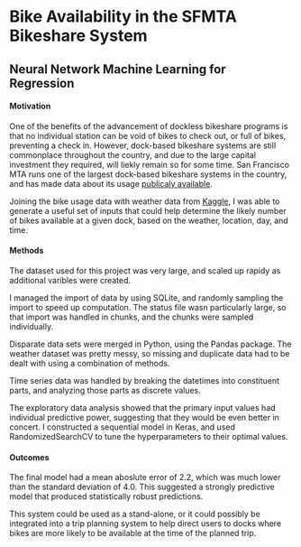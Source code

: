 # Bike Availability in the SFMTA Bikeshare System
## Neural Network Machine Learning for Regression

#### Motivation
One of the benefits of the advancement of dockless bikeshare programs is that no individual station can be void of bikes to check out, or full of bikes, preventing a check in. However, dock-based bikeshare systems are still commonplace throughout the country, and due to the large capital investment they required, will liekly remain so for some time. San Francisco MTA runs one of the largest dock-based bikeshare systems in the country, and has made data about its usage [publicaly available](https://www.sfmta.com/getting-around/bike/bike-share#Bikeshare%20Data). 

Joining the bike usage data with weather data from [Kaggle](https://www.kaggle.com/benhamner/sf-bay-area-bike-share), I was able to generate a useful set of inputs that could help determine the likely number of bikes available at a given dock, based on the weather, location, day, and time.

#### Methods
The dataset used for this project was very large, and scaled up rapidy as additional varibles were created.

I managed the import of data by using SQLite, and randomly sampling the import to speed up computation. The status file wasn particularly large, so that import was handled in chunks, and the chunks were sampled individually. 

Disparate data sets were merged in Python, using the Pandas package. The weather dataset was pretty messy, so missing and duplicate data had to be dealt with using a combination of methods. 

Time series data was handled by breaking the datetimes into constituent parts, and analyzing those parts as discrete values. 

The exploratory data analysis showed that the primary input values had individual predictive power, suggesting that they would be even better in concert. I constructed a sequential model in Keras, and used RandomizedSearchCV to tune the hyperparameters to their optimal values. 

#### Outcomes
The final model had a mean aboslute error of 2.2, which was much lower than the standard deviation of 4.0. This suggested a strongly predictive model that produced statistically robust predictions.

This system could be used as a stand-alone, or it could possibly be integrated into a trip planning system to help direct users to docks where bikes are more likely to be available at the time of the planned trip.
